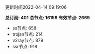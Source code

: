 更新时间2022-04-14 09:19:06

**总订阅: 401**
**总节点: 16158**
**有效节点: 2669**
- ss节点: 658
- trojan节点: 214
- v2ray节点: 879
- ssr节点: 918
